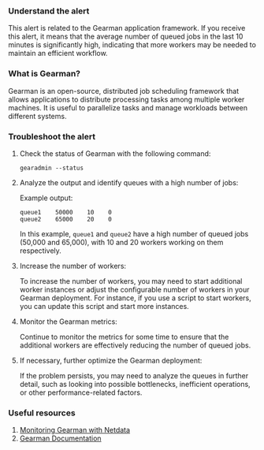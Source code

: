 ### Understand the alert

This alert is related to the Gearman application framework. If you receive this alert, it means that the average number of queued jobs in the last 10 minutes is significantly high, indicating that more workers may be needed to maintain an efficient workflow.

### What is Gearman?

Gearman is an open-source, distributed job scheduling framework that allows applications to distribute processing tasks among multiple worker machines. It is useful to parallelize tasks and manage workloads between different systems.

### Troubleshoot the alert

1. Check the status of Gearman with the following command:

   ```
   gearadmin --status
   ```

2. Analyze the output and identify queues with a high number of jobs:

   Example output:

   ```
   queue1    50000    10    0
   queue2    65000    20    0
   ```

   In this example, `queue1` and `queue2` have a high number of queued jobs (50,000 and 65,000), with 10 and 20 workers working on them respectively.

3. Increase the number of workers:

   To increase the number of workers, you may need to start additional worker instances or adjust the configurable number of workers in your Gearman deployment. For instance, if you use a script to start workers, you can update this script and start more instances.

4. Monitor the Gearman metrics:

   Continue to monitor the metrics for some time to ensure that the additional workers are effectively reducing the number of queued jobs.

5. If necessary, further optimize the Gearman deployment:

   If the problem persists, you may need to analyze the queues in further detail, such as looking into possible bottlenecks, inefficient operations, or other performance-related factors.

### Useful resources

1. [Monitoring Gearman with Netdata](https://www.netdata.cloud/gearman-monitoring/)
2. [Gearman Documentation](http://gearman.org/documentation/)
